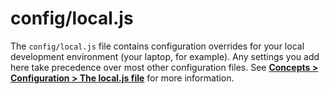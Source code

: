# config/local.js

The `config/local.js` file contains configuration overrides for your local development environment (your laptop, for example).  Any settings you add here take precedence over most other configuration files.  See [**Concepts > Configuration > The local.js file**](http://sailsjs.org/documentation/concepts/configuration/the-local-js-file) for more information.

<docmeta name="displayName" value="local.js">
